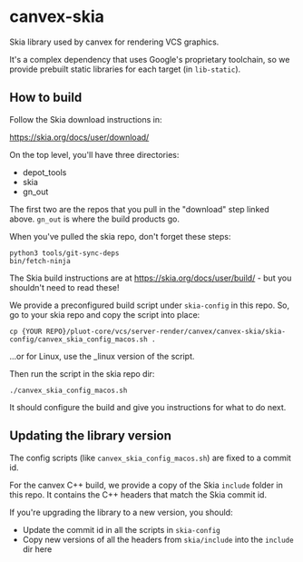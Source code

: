 # canvex-skia

Skia library used by canvex for rendering VCS graphics.

It's a complex dependency that uses Google's proprietary toolchain, so we provide prebuilt static libraries for each target (in `lib-static`).

## How to build

Follow the Skia download instructions in:

https://skia.org/docs/user/download/

On the top level, you'll have three directories:

* depot_tools
* skia
* gn_out

The first two are the repos that you pull in the "download" step linked above. `gn_out` is where the build products go.

When you've pulled the skia repo, don't forget these steps:
```
python3 tools/git-sync-deps
bin/fetch-ninja
```

The Skia build instructions are at https://skia.org/docs/user/build/ - but you shouldn't need to read these!

We provide a preconfigured build script under `skia-config` in this repo. So, go to your skia repo and copy the script into place:

```
cp {YOUR REPO}/pluot-core/vcs/server-render/canvex/canvex-skia/skia-config/canvex_skia_config_macos.sh .
```

...or for Linux, use the _linux version of the script.

Then run the script in the skia repo dir:

```
./canvex_skia_config_macos.sh
```

It should configure the build and give you instructions for what to do next.

## Updating the library version

The config scripts (like `canvex_skia_config_macos.sh`) are fixed to a commit id.

For the canvex C++ build, we provide a copy of the Skia `include` folder in this repo. It contains the C++ headers that match the Skia commit id.

If you're upgrading the library to a new version, you should:

* Update the commit id in all the scripts in `skia-config`
* Copy new versions of all the headers from `skia/include` into the `include` dir here
